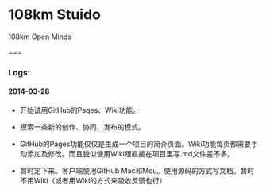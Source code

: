 108km Stuido
=====

108km Open Minds

===



### Logs:

#### 2014-03-28 ###

* 开始试用GitHub的Pages、Wiki功能。
* 摸索一条新的创作、协同、发布的模式。
* GitHub的Pages功能仅仅是生成一个项目的简介页面。Wiki功能每页都需要手动添加及修改。而且貌似使用Wiki跟直接在项目里写.md文件差不多。

* 暂时定下来。客户端使用GitHub Mac和Mou。使用源码的方式写文档。暂时不用Wiki（或者用Wiki的方式来吸收反馈也行）